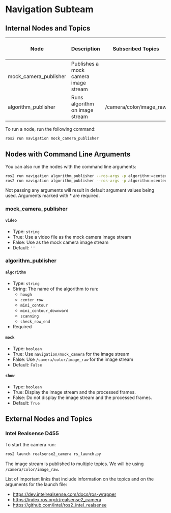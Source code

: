 # Navigation Subteam

## Internal Nodes and Topics

| Node                  | Description                          | Subscribed Topics       | Command Line Arguments      | Published Topics         |
| --------------------- | ------------------------------------ | ----------------------- | --------------------------- | ------------------------ |
| mock_camera_publisher | Publishes a mock camera image stream |                         | video                       | navigation/mock_camera   |
| algorithm_publisher   | Runs algorithm on image stream       | /camera/color/image_raw | algorithm\*<br>mock<br>show | navigation/\<algorithm\> |

To run a node, run the following command:

```bash
ros2 run navigation mock_camera_publisher
```

## Nodes with Command Line Arguments

You can also run the nodes with the command line arguments:

```bash
ros2 run navigation algorithm_publisher --ros-args -p algorithm:=center_row
ros2 run navigation algorithm_publisher --ros-args -p algorithm:=center_row -p mock:=False -p show:=True
```

Not passing any arguments will result in default argument values being used. Arguments marked with \* are required.

### mock_camera_publisher

#### `video`

- Type: `string`
- True: Use a video file as the mock camera image stream
- False: Use as the mock camera image stream
- Default: `''`

### algorithm_publisher

#### `algorithm`

- Type: `string`
- String: The name of the algorithm to run:
  - `hough`
  - `center_row`
  - `mini_contour`
  - `mini_contour_downward`
  - `scanning`
  - `check_row_end`
- Required

#### `mock`

- Type: `boolean`
- True: Use `navigation/mock_camera` for the image stream
- False: Use `/camera/color/image_raw` for the image stream
- Default: `False`

#### `show`

- Type: `boolean`
- True: Display the image stream and the processed frames.
- False: Do not display the image stream and the processed frames.
- Default: `True`

## External Nodes and Topics

### Intel Realsense D455

To start the camera run:

```bash
ros2 launch realsense2_camera rs_launch.py
```

The image stream is published to multiple topics. We will be using `/camera/color/image_raw`.

List of important links that include information on the topics and on the arguments for the launch file:

- https://dev.intelrealsense.com/docs/ros-wrapper
- https://index.ros.org/r/realsense2_camera
- https://github.com/intel/ros2_intel_realsense
